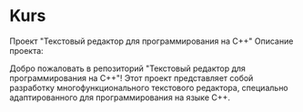 # Kurs
Проект "Текстовый редактор для программирования на C++"
Описание проекта:

Добро пожаловать в репозиторий "Текстовый редактор для программирования на C++"! Этот проект представляет собой разработку многофункционального текстового редактора, специально адаптированного для программирования на языке C++.
